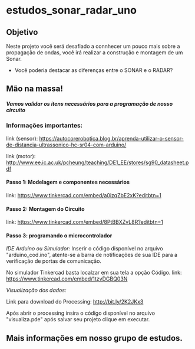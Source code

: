 # estudos_sonar_radar_uno

## Objetivo
Neste projeto você será desafiado a connhecer um pouco mais sobre a propagação de ondas, você irá realizar a construção e montagem de um Sonar.
- Você poderia destacar as diferenças entre o SONAR e o RADAR?

## Mão na massa! 
##### Vamos validar os itens necessários para a programação de nosso circuito
### Informações importantes:

link (sensor): https://autocorerobotica.blog.br/aprenda-utilizar-o-sensor-de-distancia-ultrassonico-hc-sr04-com-arduino/

link (motor): http://www.ee.ic.ac.uk/pcheung/teaching/DE1_EE/stores/sg90_datasheet.pdf

#### Passo 1: Modelagem e componentes necessários
link: https://www.tinkercad.com/embed/a0izqZbE2xK?editbtn=1

#### Passo 2: Montagem do Circuito
link: https://www.tinkercad.com/embed/8PtBBXZvL8R?editbtn=1
#### Passo 3: programando o microcontrolador

*IDE Arduino ou Simulador:* Inserir o código disponível no arquivo "arduino_cod.ino", atente-se a barra de notificações de sua IDE para a verificação de portas de comunicação. 

No simulador Tinkercad basta localzar em sua tela a opção Código.
link: https://www.tinkercad.com/embed/1tzvDGBQ03N

*Visualização dos dados:* 

Link para download do Processing: http://bit.ly/2K2JKx3

Após abrir o processing insira o código disponível no arquivo "visualiza.pde" após salvar seu projeto clique em executar.

## Mais informações em nosso grupo de estudos.

